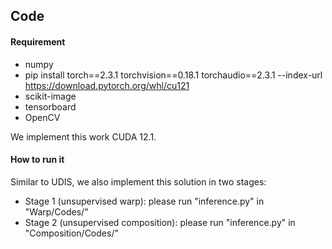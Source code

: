 
## Code
#### Requirement
* numpy
* pip install torch==2.3.1 torchvision==0.18.1 torchaudio==2.3.1 --index-url https://download.pytorch.org/whl/cu121
* scikit-image 
* tensorboard 
* OpenCV

We implement this work CUDA 12.1.

#### How to run it
Similar to UDIS, we also implement this solution in two stages:
* Stage 1 (unsupervised warp): please run "inference.py" in "Warp/Codes/"
* Stage 2 (unsupervised composition): please run "inference.py" in "Composition/Codes/"
  
